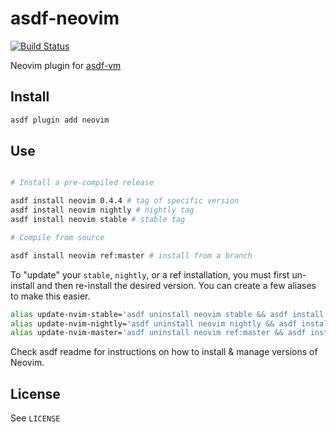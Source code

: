 # asdf-neovim

[![Build Status](https://github.com/richin13/asdf-neovim/workflows/Main%20workflow/badge.svg)](https://github.com/richin13/asdf-neovim/workflows/Main%20workflow/badge.svg)

Neovim plugin for [asdf-vm](https://github.com/asdf-vm/asdf)


## Install

```bash
asdf plugin add neovim
```

## Use

```bash

# Install a pre-compiled release

asdf install neovim 0.4.4 # tag of specific version
asdf install neovim nightly # nightly tag
asdf install neovim stable # stable tag

# Compile from source

asdf install neovim ref:master # install from a branch
```

To "update" your `stable`, `nightly`, or a ref installation, you must first un-install and then re-install the desired version. You can create a few aliases to make this easier.

```bash
alias update-nvim-stable='asdf uninstall neovim stable && asdf install neovim stable'
alias update-nvim-nightly='asdf uninstall neovim nightly && asdf install neovim nightly'
alias update-nvim-master='asdf uninstall neovim ref:master && asdf install neovim ref:master'
```

Check asdf readme for instructions on how to install & manage versions of Neovim.

## License

See `LICENSE`
